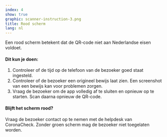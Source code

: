 ```yaml
---
index: 4
show: true
graphic: scanner-instruction-3.png
title: Rood scherm
lang: nl
---
```

Een rood scherm betekent dat de QR-code niet aan Nederlandse eisen voldoet.

#### Dit kun je doen:

1. Controleer of de tijd op de telefoon van de bezoeker goed staat ingesteld.
2. Controleer of de bezoeker een origineel bewijs laat zien. Een screenshot van een bewijs kan voor problemen zorgen.
3. Vraag de bezoeker om de app volledig af te sluiten en opnieuw op te starten. Scan daarna opnieuw de QR-code.

#### Blijft het scherm rood?

Vraag de bezoeker contact op te nemen met de helpdesk van CoronaCheck.
Zonder groen scherm mag de bezoeker niet toegelaten worden.
